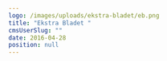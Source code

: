 ```yaml
---
logo: /images/uploads/ekstra-bladet/eb.png
title: "Ekstra Bladet "
cmsUserSlug: ""
date: 2016-04-28 
position: null
---
```


